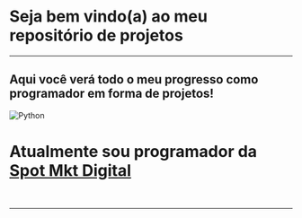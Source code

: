# Seja bem vindo(a) ao meu repositório de projetos
<hr>

## Aqui você verá todo o meu progresso como programador em forma de projetos!

<div style="display: inline_block">
<img align="center" alt=Python src="https://i.pinimg.com/originals/3f/91/3d/3f913d5d11714a247098cc4b8d56dbb4.gif" /> </br>
  
# Atualmente sou programador da <a href = "https://spotmkt.com.br">Spot Mkt Digital</a>

</div>
</br><hr></br>
